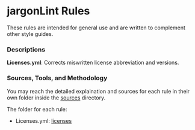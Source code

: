 # jargonLint Rules

These rules are intended for general use and are written to complement other style guides.

### Descriptions

**Licenses.yml**: Corrects miswritten license abbreviation and versions.

### Sources, Tools, and Methodology

You may reach the detailed explaination and sources for each rule in their own folder inside the [sources](/sources) directory.

The folder for each rule:
- Licenses.yml: [licenses](/sources/licenses)

